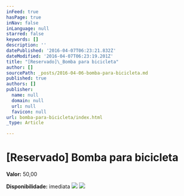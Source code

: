 ```yaml
---
inFeed: true
hasPage: true
inNav: false
inLanguage: null
starred: false
keywords: []
description: ''
datePublished: '2016-04-07T06:23:21.832Z'
dateModified: '2016-04-07T06:23:19.201Z'
title: "[Reservado]\_Bomba para bicicleta"
author: []
sourcePath: _posts/2016-04-06-bomba-para-bicicleta.md
published: true
authors: []
publisher:
  name: null
  domain: null
  url: null
  favicon: null
url: bomba-para-bicicleta/index.html
_type: Article

---
```

# \[Reservado\] Bomba para bicicleta

**Valor:** 50,00

**Disponibilidade:** imediata
![](https://the-grid-user-content.s3-us-west-2.amazonaws.com/73556051-f0d6-40c7-8437-7b651b6e8657.jpg)
![](https://the-grid-user-content.s3-us-west-2.amazonaws.com/90dd2e26-a8b0-4c4a-aaf5-bec1867e0d4d.jpg)